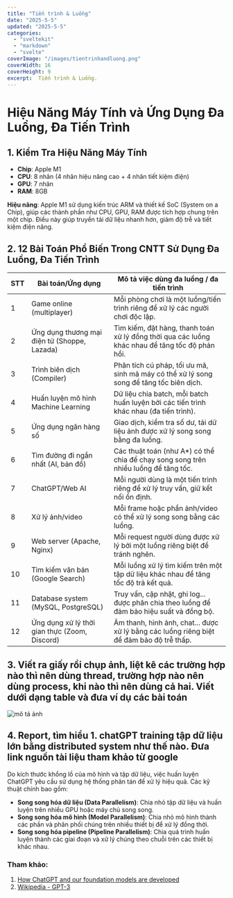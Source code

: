 ```yaml
---
title: "Tiến trình & Luồng"
date: "2025-5-5"
updated: "2025-5-5"
categories:
  - "sveltekit"
  - "markdown"
  - "svelte"
coverImage: "/images/tientrinhandluong.png"
coverWidth: 16
coverHeight: 9
excerpt:  Tiến trình & Luồng.
---
```



# Hiệu Năng Máy Tính và Ứng Dụng Đa Luồng, Đa Tiến Trình

## 1. Kiểm Tra Hiệu Năng Máy Tính

- **Chip**: Apple M1
- **CPU**: 8 nhân (4 nhân hiệu năng cao + 4 nhân tiết kiệm điện)
- **GPU**: 7 nhân
- **RAM**: 8GB

**Hiệu năng**: Apple M1 sử dụng kiến trúc ARM và thiết kế SoC (System on a Chip), giúp các thành phần như CPU, GPU, RAM được tích hợp chung trên một chip. Điều này giúp truyền tải dữ liệu nhanh hơn, giảm độ trễ và tiết kiệm điện năng.

## 2. 12 Bài Toán Phổ Biến Trong CNTT Sử Dụng Đa Luồng, Đa Tiến Trình

| STT | Bài toán/Ứng dụng | Mô tả việc dùng đa luồng / đa tiến trình |
|-----|--------------------|------------------------------------------|
| 1 | Game online (multiplayer) | Mỗi phòng chơi là một luồng/tiến trình riêng để xử lý các người chơi độc lập. |
| 2 | Ứng dụng thương mại điện tử (Shoppe, Lazada) | Tìm kiếm, đặt hàng, thanh toán xử lý đồng thời qua các luồng khác nhau để tăng tốc độ phản hồi. |
| 3 | Trình biên dịch (Compiler) | Phân tích cú pháp, tối ưu mã, sinh mã máy có thể xử lý song song để tăng tốc biên dịch. |
| 4 | Huấn luyện mô hình Machine Learning | Dữ liệu chia batch, mỗi batch huấn luyện bởi các tiến trình khác nhau (đa tiến trình). |
| 5 | Ứng dụng ngân hàng số | Giao dịch, kiểm tra số dư, tải dữ liệu ảnh được xử lý song song bằng đa luồng. |
| 6 | Tìm đường đi ngắn nhất (AI, bản đồ) | Các thuật toán (như A*) có thể chia để chạy song song trên nhiều luồng để tăng tốc. |
| 7 | ChatGPT/Web AI | Mỗi người dùng là một tiến trình riêng để xử lý truy vấn, giữ kết nối ổn định. |
| 8 | Xử lý ảnh/video | Mỗi frame hoặc phần ảnh/video có thể xử lý song song bằng các luồng. |
| 9 | Web server (Apache, Nginx) | Mỗi request người dùng được xử lý bởi một luồng riêng biệt để tránh nghẽn. |
| 10 | Tìm kiếm văn bản (Google Search) | Mỗi luồng xử lý tìm kiếm trên một tập dữ liệu khác nhau để tăng tốc độ trả kết quả. |
| 11 | Database system (MySQL, PostgreSQL) | Truy vấn, cập nhật, ghi log... được phân chia theo luồng để đảm bảo hiệu suất và đồng bộ. |
| 12 | Ứng dụng xử lý thời gian thực (Zoom, Discord) | Âm thanh, hình ảnh, chat... được xử lý bằng các luồng riêng biệt để đảm bảo độ trễ thấp. |


## 3. Viết ra giấy rồi chụp ảnh, liệt kê các trường hợp nào thì nên dùng thread, trường hợp nào nên dùng process, khi nào thì nên dùng cả hai. Viết dưới dạng table và đưa ví dụ các bài toán

![mô tả ảnh](/images/56aacedf-8f20-47eb-8f22-c2f05255fced.jpeg)


## 4. Report, tìm hiểu 1. chatGPT training tập dữ liệu lớn bằng distributed system như thế nào. Đưa link nguồn tài liệu tham khảo từ google

Do kích thước khổng lồ của mô hình và tập dữ liệu, việc huấn luyện ChatGPT yêu cầu sử dụng hệ thống phân tán để xử lý hiệu quả. Các kỹ thuật chính bao gồm:

- **Song song hóa dữ liệu (Data Parallelism)**: Chia nhỏ tập dữ liệu và huấn luyện trên nhiều GPU hoặc máy chủ song song.
- **Song song hóa mô hình (Model Parallelism)**: Chia nhỏ mô hình thành các phần và phân phối chúng trên nhiều thiết bị để xử lý đồng thời.
- **Song song hóa pipeline (Pipeline Parallelism)**: Chia quá trình huấn luyện thành các giai đoạn và xử lý chúng theo chuỗi trên các thiết bị khác nhau.

### Tham khảo:

1. [How ChatGPT and our foundation models are developed](https://help.openai.com/en/articles/7842364-how-chatgpt-and-our-foundation-models-are-developed)
2. [Wikipedia - GPT-3](https://en.wikipedia.org/wiki/GPT-3)


